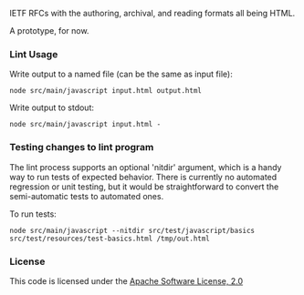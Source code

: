 IETF RFCs with the authoring, archival, and reading formats all being HTML.

A prototype, for now.


### Lint Usage
Write output to a named file (can be the same as input file):

    node src/main/javascript input.html output.html

Write output to stdout:

    node src/main/javascript input.html -


### Testing changes to lint program
The lint process supports an optional 'nitdir' argument, which is a handy way
to run tests of expected behavior. There is currently no automated regression
or unit testing, but it would be straightforward to convert the semi-automatic
tests to automated ones.

To run tests:

    node src/main/javascript --nitdir src/test/javascript/basics src/test/resources/test-basics.html /tmp/out.html


### License
This code is licensed under the [Apache Software License, 2.0](http://www.apache.org/licenses/LICENSE-2.0)
